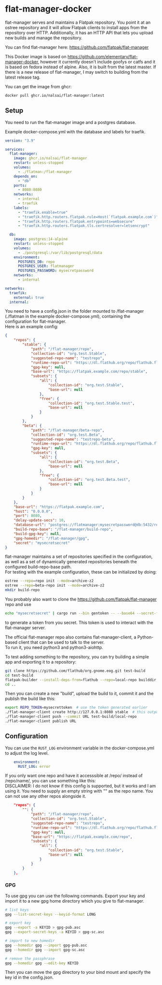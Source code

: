 # flat-manager-docker

flat-manager serves and maintains a Flatpak repository. You point it
at an ostree repository and it will allow Flatpak clients to install
apps from the repository over HTTP. Additionally, it has an HTTP API
that lets you upload new builds and manage the repository.

You can find flat-manager here: <https://github.com/flatpak/flat-manager>

This Docker image is based on <https://github.com/elementary/flat-manager-docker>,
however it currently doesn't include goofys or catfs and it is based on fedora instead of alpine.
Also, it is built from the latest master. If there is a new release of flat-manager,
I may switch to building from the latest release tag.

You can get the image from ghcr:

```bash
docker pull ghcr.io/nalsai/flat-manager:latest
```

## Setup

You need to run the flat-manager image and a postgres database.

Example docker-compose.yml with the database and labels for traefik.

```yaml
version: "3.9"

services:
  flat-manager:
    image: ghcr.io/nalsai/flat-manager
    restart: unless-stopped
    volumes:
      - ./flatman:/flat-manager
    depends_on:
      - "db"
    ports:
      - 8080:8080
    networks:
      - internal
      - traefik
    labels:
      - "traefik.enable=true"
      - "traefik.http.routers.flatpak.rule=Host(`flatpak.example.com`)"
      - "traefik.http.routers.flatpak.entrypoints=websecure"
      - "traefik.http.routers.flatpak.tls.certresolver=letsencrypt"

  db:
    image: postgres:14-alpine
    restart: unless-stopped
    volumes:
      - ./postgresql:/var/lib/postgresql/data
    environment:
      POSTGRES_DB: repo
      POSTGRES_USER: flatmanager
      POSTGRES_PASSWORD: mysecretpassword
    networks:
      - internal

networks:
  traefik:
    external: true
  internal:
```

You need to have a config.json in the folder mounted to /flat-manager (./flatman in the example docker-compose.yml), containing the configuration for flat-manager.  
Here is an example config:

```json
{
    "repos": {
        "stable": {
            "path": "/flat-manager/repo",
            "collection-id": "org.test.Stable",
            "suggested-repo-name": "testrepo",
            "runtime-repo-url": "https://dl.flathub.org/repo/flathub.flatpakrepo",
            "gpg-key": null,
            "base-url": "https://flatpak.example.com/repo/stable",
            "subsets": {
                "all": {
                    "collection-id": "org.test.Stable",
                    "base-url": null
                },
                "free": {
                    "collection-id": "org.test.Stable.test",
                    "base-url": null
                }
            }
        },
        "beta": {
            "path": "/flat-manager/beta-repo",
            "collection-id": "org.test.Beta",
            "suggested-repo-name": "testrepo-beta",
            "runtime-repo-url": "https://dl.flathub.org/repo/flathub.flatpakrepo",
            "gpg-key": null,
            "subsets": {
                "all": {
                    "collection-id": "org.test.Beta",
                    "base-url": null
                },
                "free": {
                    "collection-id": "org.test.Beta.test",
                    "base-url": null
                }
            }
        }
    },
    "base-url": "https://flatpak.example.com",
    "host": "0.0.0.0",
    "port": 8080,
    "delay-update-secs": 10,
    "database-url": "postgres://flatmanager:mysecretpassword@db:5432/repo",
    "build-repo-base": "/flat-manager/build-repo",
    "build-gpg-key": null,
    "gpg-homedir": "/flat-manager/gpg",
    "secret": "mysecretsecret"
}
```

flat-manager maintains a set of repositories specified in the configuration, as well as a set of dynamically generated repositories beneath the configured build-repo-base path.  
For testing with the example configuration, these can be initialized by doing:

```bash
ostree --repo=repo init --mode=archive-z2
ostree --repo=beta-repo init --mode=archive-z2
mkdir build-repo
```

You probably also want to clone the <https://github.com/flatpak/flat-manager> repo and use

```bash
echo "mysecretsecret" | cargo run --bin gentoken -- --base64 --secret-file - --name testtoken  # use the secret from your config.json
```

to generate a token from you secret. This token is used to interact with the flat-manager server.

The official flat-manager repo also contains flat-manager-client, a Python-based client that can be used to talk to the server.  
To run it, you need python3 and python3-aiohttp.

To test adding something to the repository, you can try building a simple app and exporting it to a repository:

```bash
git clone https://github.com/flathub/org.gnome.eog.git test-build
cd test-build
flatpak-builder --install-deps-from=flathub --repo=local-repo builddir org.gnome.eog.yml
cd ..
```

Then you can create a new "build", upload the build to it, commit it and the publish the build like this:

```bash
export REPO_TOKEN=mysecrettoken  # use the token generated earlier
./flat-manager-client create http://127.0.0.1:8080 stable  # this outputs the url you need for the next steps
./flat-manager-client push --commit URL test-build/local-repo
./flat-manager-client publish URL
```

## Configuration

You can use the `RUST_LOG` environment variable in the docker-compose.yml to adjust the log level.

```yaml
    environment:
      RUST_LOG: error
```

If you only want one repo and have it accesssible at /repo/ instead of /repo/name/, you can use something like this:  
DISCLAIMER: I do not know if this config is supported, but it works and I am using it. You need to supply an empty string with "" as the repo name. You can not use any other repos alongside it.

```json
    "repos": {
        "": {
            "path": "/flat-manager/repo",
            "collection-id": "org.test.Stable",
            "suggested-repo-name": "testrepo",
            "runtime-repo-url": "https://dl.flathub.org/repo/flathub.flatpakrepo",
            "gpg-key": null,
            "base-url": "https://flatpak.example.com/repo",
            "subsets": {
                "all": {
                    "collection-id": "org.test.Stable",
                    "base-url": null
                }
            }
        }
    },
```


### GPG

To use gpg you can use the following commands.
Export your key and import it to a new gpg home directory which you give to flat-manager.

```bash
# list keys
gpg --list-secret-keys --keyid-format LONG

# export key
gpg --export -a KEYID > gpg-pub.asc
gpg --export-secret-keys -a KEYID > gpg-sc.asc

# import to new homedir
gpg --homedir gpg --import gpg-pub.asc
gpg --homedir gpg --import gpg-sc.asc

# remove the passphrase
gpg --homedir gpg --edit-key KEYID
```

Then you can move the gpg directory to your bind mount and specify the key id in the config.json.
